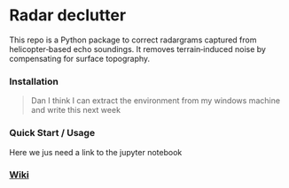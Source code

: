# Radar declutter

This repo is a Python package to correct radargrams captured from helicopter‐based echo soundings. It removes terrain‐induced noise by compensating for surface topography.

### Installation

> Dan I think I can extract the environment from my windows machine and write this next week

### Quick Start / Usage 

Here we jus need a link to the jupyter notebook

### [Wiki](https://github.com/bearecinos/radar-declutter/wiki)

